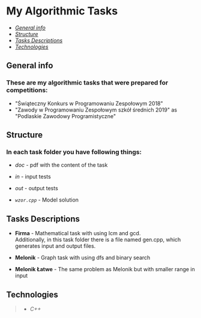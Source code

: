 # My Algorithmic Tasks

- [_General info_](#General-info)
- [_Structure_](#Structure)
- [_Tasks Descriptions_](#Tasks-Descriptions)
- [_Technologies_](#Technologies)

## General info

### These are my algorithmic tasks that were prepared for competitions:
- "Świąteczny Konkurs w Programowaniu Zespołowym 2018"
- "Zawody w Programowaniu Zespołowym szkół średnich 2019" as "Podlaskie Zawodowy Programistyczne"

## Structure

### In each task folder you have following things:

 - _doc_ - pdf with the content of the task 

 - _in_ - input tests

 - _out_ - output tests

- _`wzor.cpp`_ - Model solution 

## Tasks Descriptions

- **Firma** - Mathematical task with using lcm and gcd.\
Additionally, in this task folder there is a file named gen.cpp, which generates input and output files.

- **Melonik**  - Graph task with using dfs and binary search 

- **Melonik Łatwe** - The same problem as Melonik  but with smaller range in input


## Technologies
> * _C++_
